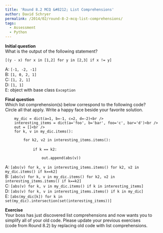 ```yaml
---
title: 'Round 8.2 MCQ &#8212; List Comprehensions'
author: David Schryer
permalink: /2014/02/round-8-2-mcq-list-comprehensions/
tags:
  - Assessment
  - Python
---
```

**Initial question**  
What is the output of the following statement?

`[(y - x) for x in [1,2] for y in [2,3] if x != y]`

A: `[-1, -2, -1]`  
B: `[1, 0, 2, 1]`  
C: `[1, 2, 1]`  
D: `[1, 1]`  
E: object with base class `Exception`

**Final question**  
Which list comprehension(s) below correspond to the following code?  
Circle all that apply. Write a happy face beside your favorite solution.

<p style="padding-left: 30px;">
  <code>my_dic = dict(a=1, b=-1, c=2, d=-2)&lt;br />
interesting_items = dict(a='foo', b='bar', foo='c', bar='d')&lt;br />
out = []&lt;br />
for k, v in my_dic.items():</code>
</p>

<p style="padding-left: 60px;">
  <code>for k2, v2 in interesting_items.items():</code>
</p>

<p style="padding-left: 60px;">
          <code>if k == k2:</code>
</p>

<p style="padding-left: 120px;">
  <code>out.append(abs(v))</code>
</p>

A: `[abs(v) for k, v in interesting_items.items() for k2, v2 in my_dic.items() if k==k2]`  
B: `[abs(v) for k, v in my_dic.items() for k2, v2 in interesting_items.items() if k==k2]`  
C: `[abs(v) for k, v in my_dic.items() if k in interesting_items]`  
D: `[abs(v) for k, v in interesting_items.items() if k in my_dic]`  
E: `[abs(my_dic[k]) for k in set(my_dic).intersection(set(interesting_items))]`

**Exercise**  
Your boss has just discovered list comprehensions and now wants you to  
simplify all of your old code. Please update your previous exercises  
(code from Round 8.2) by replacing old code with list comprehensions.
